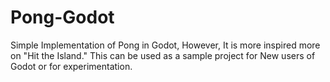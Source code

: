# Pong-Godot
Simple Implementation of Pong in Godot, However, It is more inspired more on "Hit the Island." This can be used as a sample project for New users of Godot or for experimentation.
